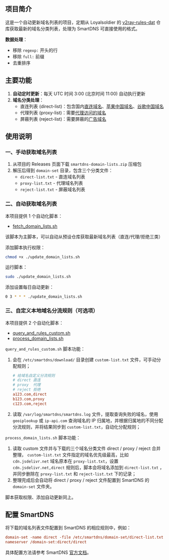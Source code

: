 ## 项目简介

这是一个自动更新域名列表的项目，定期从 Loyalsoldier 的 [v2ray-rules-dat](https://github.com/Loyalsoldier/v2ray-rules-dat) 仓库获取最新的域名分类列表，处理为 SmartDNS 可直接使用的格式。

**数据处理**：

- 移除 `regexp:` 开头的行
- 移除 `full:` 前缀
- 去重排序

## 主要功能

1. **自动定时更新**：每天 UTC 时间 3:00 (北京时间 11:00) 自动执行更新
3. **域名分类处理**：
   - 直连列表 (direct-list)：包含国内[直连域名](https://raw.githubusercontent.com/Loyalsoldier/v2ray-rules-dat/release/direct-list.txt)、[苹果中国域名](https://raw.githubusercontent.com/Loyalsoldier/v2ray-rules-dat/release/apple-cn.txt)、[谷歌中国域名](https://raw.githubusercontent.com/Loyalsoldier/v2ray-rules-dat/release/google-cn.txt)
   - 代理列表 (proxy-list)：需要[代理访问的域名](https://raw.githubusercontent.com/Loyalsoldier/v2ray-rules-dat/release/proxy-list.txt)
   - 屏蔽列表 (reject-list)：需要屏蔽的[广告域名](https://raw.githubusercontent.com/Loyalsoldier/v2ray-rules-dat/release/reject-list.txt)

## 使用说明

### 一、手动获取域名列表

1. 从项目的 Releases 页面下载 `smartdns-domain-lists.zip` 压缩包
2. 解压后得到 `domain-set` 目录，包含三个分类文件：
   - `direct-list.txt` - 直连域名列表
   - `proxy-list.txt` - 代理域名列表
   - `reject-list.txt` - 屏蔽域名列表

### 二、自动获取域名列表

本项目提供 1 个自动化脚本：
- [fetch_domain_lists.sh](https://github.com/nrjycyd/smartdns-domain-lists/blob/main/script-update/fetch_domain_lists.sh)

该脚本为主脚本，可以自动从预设仓库获取最新域名列表（直连/代理/拒绝三类）

添加脚本执行权限：

```bash
chmod +x ./update_domain_lists.sh
```

运行脚本：

```bash
sudo ./update_domain_lists.sh
```

添加设置每日自动更新：

```bash
0 3 * * * ./update_domain_lists.sh
```

### 三、自定义本地域名分流规则（可选项）

本项目提供 2 个自动化脚本：
- [query_and_rules_custom.sh](https://github.com/nrjycyd/smartdns-domain-lists/blob/main/script-update/query_and_rules_custom.sh)
- [process_domain_lists.sh](https://github.com/nrjycyd/smartdns-domain-lists/blob/main/script-update/process_domain_lists.sh)

`query_and_rules_custom.sh` 脚本功能：

1. 会在 `/etc/smartdns/download/` 目录创建 `custom-list.txt` 文件，可手动分配规则；

    ```ini
    # 给域名自定义分流规则
    # direct 直连
    # proxy  代理
    # reject 拒绝
    a123.com,direct
    b123.com,proxy
    c123.com,reject
    ```

2. 读取 `/var/log/smartdns/smartdns.log` 文件，提取查询失败的域名，使用 `geoiplookup` 或 `ip-api.com` 查询域名的 IP 归属地，并根据归属地的不同分配分流规则，并将结果同步到 `custom-list.txt`，自动化分配规则；

`process_domain_lists.sh` 脚本功能：

1. 读取 custom 文件并与下载的三个域名分类文件 direct / proxy / reject 合并整理， `custom-list.txt` 文件指定的域名优先级最高，比如 `cdn.jsdelivr.net` 域名原本在 `proxy-list.txt`，设置 `cdn.jsdelivr.net,direct` 规则后，脚本会将域名添加到 `direct-list.txt` ，并同步删除在 `proxy-list.txt` 和 `reject-list.txt` 下的记录；
1. 整理完成后会自动将 direct / proxy / reject 文件配置到 SmartDNS 的 `domain-set` 文件夹。

脚本获取权限、添加自动更新同上。

## 配置 SmartDNS

将下载的域名列表文件配置到 SmartDNS 的相应规则中，例如：

```ini
domain-set -name direct -file /etc/smartdns/domain-set/direct-list.txt
nameserver /domain-set:direct/direct
```

具体配置方法请参考 SmartDNS [官方文档](https://pymumu.github.io/smartdns/config/domain-set/)。

